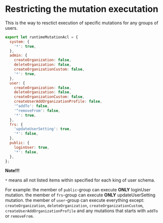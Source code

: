 # Restricting the mutation executation

This is the way to resctict execution of specific mutations for any groups of users.

```javascript
export let runtimeMutationAcl = {
  system: {
    '*': true,
  },
  admin: {
    createOrganization: false,
    deleteOrganization: false,
    createOrganizationCustom: false,
    '*': true,
  },
  user: {
    createOrganization: false,
    deleteOrganization: false,
    createOrganizationCustom: false,
    createUserAddOrganizationProfile: false,
    '^addTo': false,
    '^removeFrom': false,
    '*': true,
  },
  frs: {
    'updateUserSetting': true,
    '*': false,
  },
  public: {
    loginUser: true,
    '*': false,
  },
};
```

**Note!!!**

`*` means all not listed items within specified for each king of user schema.

For example:
the member of `public`-group can execute **ONLY** loginUser mutation.
the member of  `frs`-group can execute **ONLY** updateUserSetting mutation.
the member of  `user`-group can execute everything except:
  `createOrganization`, `deleteOrganization`, `createOrganizationCustom`, `createUserAddOrganizationProfile` and any mutations that starts with `addTo` or `removeFrom`.
  

